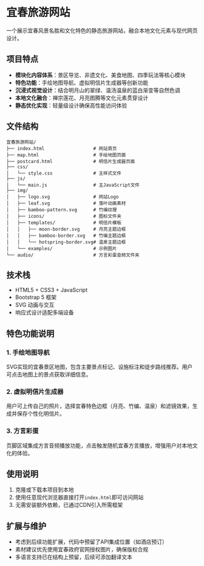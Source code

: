 # 宜春旅游网站

一个展示宜春风景名胜和文化特色的静态旅游网站，融合本地文化元素与现代网页设计。

## 项目特点

- **模块化内容体系**：景区导览、非遗文化、美食地图、四季玩法等核心模块
- **特色功能**：手绘地图导航、虚拟明信片生成器等创新功能
- **沉浸式视觉设计**：结合明月山的翠绿、温汤温泉的蓝白渐变等自然色调
- **本地文化融合**：禅宗莲花、月亮图腾等文化元素贯穿设计
- **静态优化实现**：轻量级设计确保高性能访问体验

## 文件结构

```
宜春旅游网站/
├── index.html                  # 网站首页
├── map.html                    # 手绘地图页面
├── postcard.html               # 明信片生成器页面
├── css/
│   └── style.css               # 主样式文件
├── js/
│   └── main.js                 # 主JavaScript文件
├── img/
│   ├── logo.svg                # 网站Logo
│   ├── leaf.svg                # 落叶动画素材
│   ├── bamboo-pattern.svg      # 竹编纹理
│   ├── icons/                  # 图标文件夹
│   ├── templates/              # 明信片模板
│   │   ├── moon-border.svg     # 月亮主题边框
│   │   ├── bamboo-border.svg   # 竹编主题边框
│   │   └── hotspring-border.svg# 温泉主题边框
│   └── examples/               # 示例图片
└── audio/                      # 方言彩蛋音频文件夹
```

## 技术栈

- HTML5 + CSS3 + JavaScript
- Bootstrap 5 框架
- SVG 动画与交互
- 响应式设计适配多端设备

## 特色功能说明

### 1. 手绘地图导航

SVG实现的宜春景区地图，包含主要景点标记、设施标注和徒步路线推荐。用户可点击地图上的景点获取详细信息。

### 2. 虚拟明信片生成器

用户可上传自己的照片，选择宜春特色边框（月亮、竹编、温泉）和滤镜效果，生成并保存个性化明信片。

### 3. 方言彩蛋

页脚区域集成方言音频播放功能，点击触发随机宜春方言播放，增强用户对本地文化的体验。

## 使用说明

1. 克隆或下载本项目到本地
2. 使用任意现代浏览器直接打开`index.html`即可访问网站
3. 无需安装额外依赖，已通过CDN引入所需框架

## 扩展与维护

- 考虑到后续功能扩展，代码中预留了API集成位置（如酒店预订）
- 素材建议优先使用宜春政府官网授权图片，确保版权合规
- 多语言支持已在结构上预留，后续可添加翻译文本 